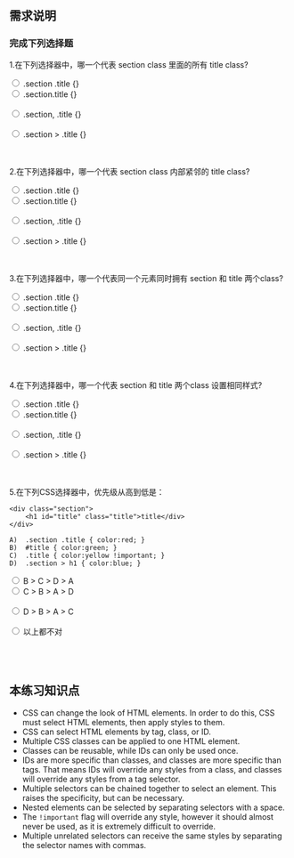 ## 需求说明

### 完成下列选择题

1.在下列选择器中，哪一个代表 section class 里面的所有 title class?

<input type="radio" name="Q1" value="A"> <lable>.section .title {}</lable> 
 <br>
<input type="radio" name="Q1" value="B"> <lable>.section.title {}</lable>  
<br>
<input type="radio" name="Q1" value="C"> <lable>.section, .title {}</lable>  
<br>
<input type="radio" name="Q1" value="D"> <lable>.section > .title {}</lable>  
<br>
<br>

2.在下列选择器中，哪一个代表 section class 内部紧邻的 title class?

<input type="radio" name="Q2" value="A"> <lable>.section .title {}</lable> 
 <br>
<input type="radio" name="Q2" value="B"> <lable>.section.title {}</lable>  
<br>
<input type="radio" name="Q2" value="C"> <lable>.section, .title {}</lable>  
<br>
<input type="radio" name="Q2" value="D"> <lable>.section > .title {}</lable>  
<br>
<br>


3.在下列选择器中，哪一个代表同一个元素同时拥有 section 和 title 两个class?

<input type="radio" name="Q3" value="A"> <lable>.section .title {}</lable> 
 <br>
<input type="radio" name="Q3" value="B"> <lable>.section.title {}</lable>  
<br>
<input type="radio" name="Q3" value="C"> <lable>.section, .title {}</lable>  
<br>
<input type="radio" name="Q3" value="D"> <lable>.section > .title {}</lable>  
<br>
<br>


4.在下列选择器中，哪一个代表 section 和 title 两个class 设置相同样式?

<input type="radio" name="Q4" value="A"> <lable>.section .title {}</lable> 
 <br>
<input type="radio" name="Q4" value="B"> <lable>.section.title {}</lable>  
<br>
<input type="radio" name="Q4" value="C"> <lable>.section, .title {}</lable>  
<br>
<input type="radio" name="Q4" value="D"> <lable>.section > .title {}</lable>  
<br>
<br>


5.在下列CSS选择器中，优先级从高到低是：
```
<div class="section">
    <h1 id="title" class="title">title</div>
</div>

A)  .section .title { color:red; }
B)  #title { color:green; }
C)  .title { color:yellow !important; }
D)  .section > h1 { color:blue; }
```
<input type="radio" name="Q5" value="A"> <lable> B > C > D > A </lable> 
 <br>
<input type="radio" name="Q5" value="B"> <lable> C > B > A > D </lable>  
<br>
<input type="radio" name="Q5" value="C"> <lable> D > B > A > C</lable>  
<br>
<input type="radio" name="Q5" value="D"> <lable> 以上都不对 </lable>  
<br>
<br>
<br>
  
  
## 本练习知识点

- CSS can change the look of HTML elements. In order to do this, CSS must select HTML elements, then apply styles to them.
- CSS can select HTML elements by tag, class, or ID.
- Multiple CSS classes can be applied to one HTML element.
- Classes can be reusable, while IDs can only be used once.
- IDs are more specific than classes, and classes are more specific than tags. That means IDs will override any styles from a class, and classes will override any styles from a tag selector.
- Multiple selectors can be chained together to select an element. This raises the specificity, but can be necessary.
- Nested elements can be selected by separating selectors with a space.
- The `!important` flag will override any style, however it should almost never be used, as it is extremely difficult to override.
- Multiple unrelated selectors can receive the same styles by separating the selector names with commas.

